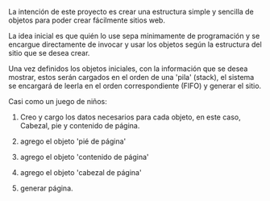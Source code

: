 La intención de este proyecto es crear una estructura simple y sencilla de objetos para poder crear fácilmente sitios web.

La idea inicial es que quién lo use sepa mínimamente de programación y se encargue directamente de invocar y usar los objetos según la estructura del sitio que se desea crear.

Una vez definidos los objetos iniciales, con la información que se desea mostrar, estos serán cargados en el orden de una 'pila' (stack), el sistema se encargará de leerla en el orden correspondiente (FIFO) y generar el sitio.

Casi como un juego de niños:

1) Creo y cargo los datos necesarios para cada objeto, en este caso, Cabezal, pie y contenido de página.

2) agrego el objeto 'pié de página'

3) agrego el objeto 'contenido de página'

4) agrego el objeto 'cabezal de página'

5) generar página.
